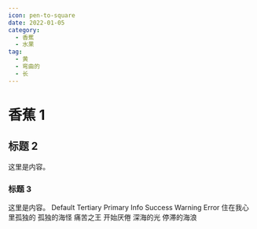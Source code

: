 ```yaml
---
icon: pen-to-square
date: 2022-01-05
category:
  - 香蕉
  - 水果
tag:
  - 黄
  - 弯曲的
  - 长
---
```


# 香蕉 1

## 标题 2

这里是内容。

### 标题 3

这里是内容。
  <n-space>
    <n-button>Default</n-button>
    <n-button type="tertiary">
      Tertiary
    </n-button>
    <n-button type="primary">
      Primary
    </n-button>
    <n-button type="info">
      Info
    </n-button>
    <n-button type="success">
      Success
    </n-button>
    <n-button type="warning">
      Warning
    </n-button>
    <n-button type="error">
      Error
    </n-button>
  </n-space>
  <n-ellipsis style="max-width: 240px">
    住在我心里孤独的 孤独的海怪 痛苦之王 开始厌倦 深海的光 停滞的海浪
  </n-ellipsis>
  <!-- <Notification>444</Notification> -->